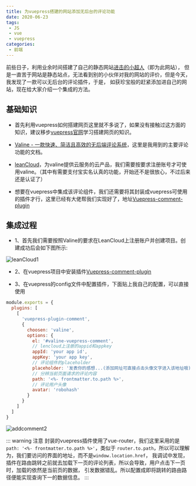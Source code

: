 ```yaml
---
title: 为vuepress搭建的网站添加无后台的评论功能
date: 2020-06-23
tags:
 - JS
 - vue
 - vuepress
categories:
 - 前端
---
```


前些日子，利用业余时间搭建了自己的静态网站[进击的小超人](https://winteroo.github.io/myblog/)（即为此网站），
但是一直苦于网站是静态站点，无法看到别的小伙伴对我的网站的评价，但是今天，我发现了一款可以无后台的评论插件，于是，
如获珍宝般的赶紧添加进自己的网站，现在给大家介绍一个集成的方法。

## 基础知识

* 首先利用vuepress如何搭建网页这里就不多说了，如果没有接触过这方面的知识，建议移步[vuepress官网](https://www.vuepress.cn/)学习搭建网页的知识。

* [Valine - 一款快速、简洁且高效的无后端评论系统](https://valine.js.org/)，这里是我用到的主要评论功能的文档。

* [leanCloud](https://www.leancloud.cn/)，为valine提供云服务的云产品，我们需要按要求注册账号才可使用valine。（其中有需要支付宝实名认真的功能，开始还不是很放心，不过后来还是认证了）

* 想要在vuepress中集成该评论组件，我们还需要将其封装成vuepress可使用的插件才行，这里已经有大佬帮我们实现好了，地址[Vuepress-comment-plugin](https://www.npmjs.com/package/vuepress-plugin-comment)


## 集成过程

* 1、首先我们需要按照Valine的要求在LeanCloud上注册账户并创建项目。创建成功后会如下图所示:

![leanCloud1](~@Front/Vue/images/addcomment1.png)

* 2、在vuepress项目中安装插件[Vuepress-comment-plugin](https://www.npmjs.com/package/vuepress-plugin-comment)

* 3、在vuepress的config文件中配置插件，下面贴上我自己的配置，可以直接使用

```js
module.exports = {
  plugins: [
    [
      'vuepress-plugin-comment',
      {
        choosen: 'valine',
        options: {
          el: '#valine-vuepress-comment',
          // lencloud上注册的appid和appkey
          appId: 'your app id',
          appKey: 'your app key',
          // 评论组件的placeholder
          placeholder: '发表你的感想...(添加网址可直接点击头像文字进入该地址哦)',
          // 分辨当前页面请求的评论内容
          path: '<%- frontmatter.to.path %>',
          // 评论用户头像
          avatar: 'robohash'
        }
      }
    ]
  ]
}

```

![addcomment2](~@Front/Vue/images/addcomment2.png)

::: warning 注意
封装的vuepress插件使用了vue-router，我们这里采用的是```path: '<%- frontmatter.to.path %>'```，类似于
```router.to.path```，所以可以理解为，我们要访问的界面的地址，而不是```window.location.href```，
我调试中发现，插件在路由跳转之前就去加载下一页的评论列表，所以会导致，用户点击下一页时，加载的依然是当前页的数据，
引发数据错乱。所以配置成即将跳转的路由路径便能实现查询下一的数据信息。
:::